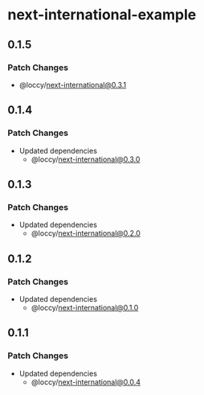 # next-international-example

## 0.1.5

### Patch Changes

- @loccy/next-international@0.3.1

## 0.1.4

### Patch Changes

- Updated dependencies
  - @loccy/next-international@0.3.0

## 0.1.3

### Patch Changes

- Updated dependencies
  - @loccy/next-international@0.2.0

## 0.1.2

### Patch Changes

- Updated dependencies
  - @loccy/next-international@0.1.0

## 0.1.1

### Patch Changes

- Updated dependencies
  - @loccy/next-international@0.0.4
